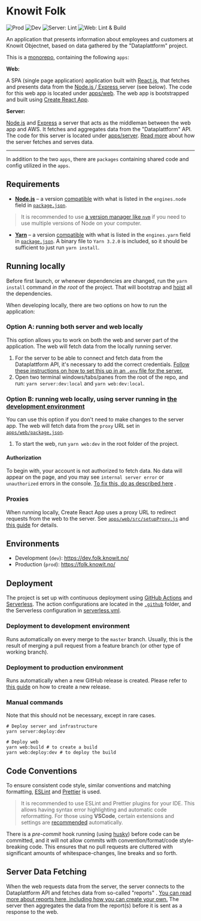 # Knowit Folk

![Prod](https://github.com/knowit/folk-webapp/workflows/Deploy%20-%20Prod/badge.svg)
![Dev](https://github.com/knowit/folk-webapp/workflows/Deploy%20-%20Dev/badge.svg)
![Server: Lint](https://github.com/knowit/folk-webapp/workflows/Server/badge.svg)
![Web: Lint & Build](https://github.com/knowit/folk-webapp/workflows/Web/badge.svg)

An application that presents information about employees and customers at Knowit Objectnet, based on data gathered by
the "Dataplattform" project.

This is a [monorepo](https://monorepo.tools/), containing the following `apps`:

**Web:**

A SPA (single page application) application built with [React.js](https://reactjs.org/), that fetches and presents data from the [ Node.js ](https://nodejs.org/en/)/[ Express ](https://expressjs.com/) server (see below). The code for this web app is located under [apps/web](https://github.com/knowit/folk-webapp/tree/master/apps/web). The web app is bootstrapped and built using [Create React App](https://create-react-app.dev/).

**Server:**

[Node.js](https://nodejs.org/en/) and [Express](https://expressjs.com/) a server that acts as the middleman between the web app and AWS. It fetches and
aggregates data from the "Dataplattform" API. The code for this server is located under [apps/server](https://github.com/knowit/folk-webapp/tree/master/apps/server). [Read more](#server-data-fetching) about how the server fetches and serves data.

---

In addition to the two `apps`, there are `packages` containing shared code and config utilized in the `apps`.

## Requirements

- **[Node.js](https://nodejs.org/en/)** – a
  version [compatible](https://docs.npmjs.com/cli/v8/configuring-npm/package-json#dependencies) with what is listed in
  the `engines.node` field in [`package.json`](package.json).

> It is recommended to use [a version manager like `nvm`](https://github.com/nvm-sh/nvm) if you need to use multiple versions of Node on your computer.

- **[Yarn](https://yarnpkg.com/)** – a
  version [compatible](https://docs.npmjs.com/cli/v8/configuring-npm/package-json#dependencies) with what is listed in
  the `engines.yarn` field in [`package.json`](package.json). A binary file to `Yarn 3.2.0` is included, so it should be sufficient to just run `yarn install`.

## Running locally

Before first launch, or whenever dependencies are changed, run the `yarn install` command _in the root_ of the project. That will bootstrap and [hoist](https://developer.mozilla.org/en-US/docs/Glossary/Hoisting) all the dependencies.

When developing locally, there are two options on how to run the application:

### Option A: running both server and web locally

This option allows you to work on both the web and server part of the application. The web will fetch data
from the locally running server.

1. For the server to be able to connect and fetch data from the Dataplattform API, it's necessary to add the correct
   credentials. [Follow these instructions on how to set this up in an `.env` file for the server.](https://github.com/knowit/folk-webapp/wiki/Server)
2. Open two terminal windows/tabs/panes from the root of the repo, and run: `yarn server:dev:local` and `yarn web:dev:local`.

### Option B: running web locally, using server running in [the development environment](#Environments)

You can use this option if you don't need to make changes to the server app. The web will
fetch data from the `proxy` URL set in [`apps/web/package.json`](apps/web/package.json).

1. To start the web, run `yarn web:dev` in the root folder of the project.

#### Authorization

To begin with, your account is not authorized to fetch data. No data will appear on the page, and you may
see `internal server error` or `unauthorized` errors in the
console. [To fix this, do as described here](https://github.com/knowit/Dataplattform-issues/wiki/Folk-webapp:-Authorization-to-Dev-Environment)
.

### Proxies

When running locally, Create React App uses a proxy URL to redirect requests from the web to the server.
See [`apps/web/src/setupProxy.js`](apps/web/src/setupProxy.js)
and [this guide](https://create-react-app.dev/docs/proxying-api-requests-in-development) for details.

## Environments

- Development (`dev`): https://dev.folk.knowit.no/
- Production (`prod`): https://folk.knowit.no/

## Deployment

The project is set up with continuous deployment using [GitHub Actions](https://docs.github.com/en/actions)
and [Serverless](https://www.serverless.com/). The action configurations are located in
the [`.github`](.github) folder, and the Serverless configuration in [serverless.yml](serverless.yml).

### Deployment to development environment

Runs automatically on every merge to the `master` branch. Usually, this is the result of merging a pull request from a feature branch (or other type of working branch).

### Deployment to production environment

Runs automatically when a new GitHub release is
created. Please refer to [this guide](https://docs.github.com/en/repositories/releasing-projects-on-github/managing-releases-in-a-repository#creating-a-release) on how to create a new release.

### Manual commands

Note that this should not be necessary, except in rare cases.

```
# Deploy server and infrastructure
yarn server:deploy:dev

# Deploy web
yarn web:build # to create a build
yarn web:deploy:dev # to deploy the build
```

## Code Conventions

To ensure consistent code style, similar conventions and matching formatting, [ESLint](https://eslint.org/)
and [Prettier](https://prettier.io/) is used.

> It is recommended to use ESLint and Prettier plugins for your IDE. This allows having syntax error highlighting and automatic code reformatting. For those using **VSCode**, certain extensions and settings are [recommended](/.vscode) automatically.

There is a _pre-commit_ hook running (using [husky](https://typicode.github.io/husky/#/)) before code can be committed,
and it will not allow commits with convention/format/code style-breaking code. This ensures that no pull requests are
cluttered with significant amounts of whitespace-changes, line breaks and so forth.

## Server Data Fetching

When the web requests data from the server, the server connects to the Dataplattform API and fetches data from
so-called "reports"
. [You can read more about reports here, including how you can create your own.](https://github.com/knowit/Dataplattform-issues/wiki/Dataplattform:-Reports)
The server then aggregates the data from the report(s) before it is sent as a response to the web.
